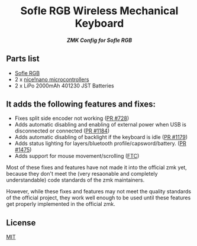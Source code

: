 <div align="center">
  <h1>Sofle RGB Wireless Mechanical Keyboard</h1>
  <h5>ZMK Config for Sofle RGB</h5>
</div>

## Parts list

- [Sofle RGB](https://github.com/josefadamcik/SofleKeyboard)
- 2 x [nice!nano microcontrollers](https://nicekeyboards.com/nice-nano/)
- 2 x LiPo 2000mAh 401230 JST Batteries

## It adds the following features and fixes:

- Fixes split side encoder not working ([PR #728](https://github.com/zmkfirmware/zmk/pull/728))
- Adds automatic disabling and enabling of external power when USB is disconnected or connected ([PR #1184](https://github.com/zmkfirmware/zmk/pull/1184))
- Adds automatic disabling of backlight if the keyboard is idle ([PR #1179](https://github.com/zmkfirmware/zmk/pull/1179))
- Adds status lighting for layers/bluetooth profile/capsword/battery. ([PR #1475](https://github.com/zmkfirmware/zmk/pull/1475))
- Adds support for mouse movement/scrolling ([FTC](https://github.com/ftc/zmk))

Most of these fixes and features have not made it into the official zmk yet, because they don't meet the (very resaonable and completely understandable) code standards of the zmk maintainers.

However, while these fixes and features may not meet the quality standards of the official project, they work well enough to be used until these features get properly implemented in the official zmk.

## License

[MIT](https://choosealicense.com/licenses/mit/)
